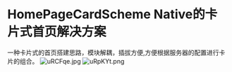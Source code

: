 # HomePageCardScheme Native的卡片式首页解决方案

一种卡片式的首页搭建思路，模块解耦，插拔方便,方便根据服务器的配置进行卡片的组合。
![uRCFqe.jpg](https://s2.ax1x.com/2019/10/07/uRCFqe.jpg)
![uRpKYt.png](https://s2.ax1x.com/2019/10/07/uRpKYt.png)
